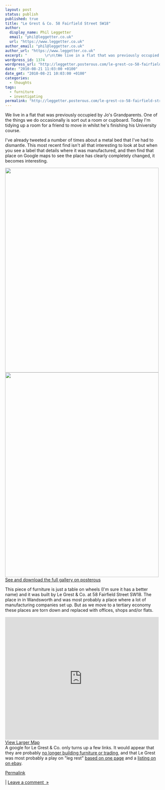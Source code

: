 ```yaml
---
layout: post
status: publish
published: true
title: "Le Grest & Co. 58 Fairfield Street SW18"
author:
  display_name: Phil Leggetter
  email: "phil@leggetter.co.uk"
  url: "https://www.leggetter.co.uk"
author_email: "phil@leggetter.co.uk"
author_url: "https://www.leggetter.co.uk"
excerpt: "        \r\n\tWe live in a flat that was previously occupied by Jo's Grandparents. One of the things we do occasionally is sort out a room or cupboard. Today I'm tidying up a room for a friend to move in whilst he's finishing his University course.\r\nI've a..."
wordpress_id: 1374
wordpress_url: "http://leggetter.posterous.com/le-grest-co-58-fairfield-street-sw18"
date: "2010-08-21 11:03:00 +0100"
date_gmt: "2010-08-21 10:03:00 +0100"
categories:
  - thoughts
tags:
  - furniture
  - investigating
permalink: "http://leggetter.posterous.com/le-grest-co-58-fairfield-street-sw18"
---
```


<p>We live in a flat that was previously occupied by Jo's Grandparents. One of the things we do occasionally is sort out a room or cupboard. Today I'm tidying up a room for a friend to move in whilst he's finishing his University course.</p>
<p>I've already tweeted a number of times about a metal bed that I've had to dismantle. This most recent find isn't all that interesting to look at but when you see a label that details where it was manufactured, and then find that place on Google maps to see the place has clearly completely changed, it becomes interesting.</p>
<p><a href='http://posterous.com/getfile/files.posterous.com/leggetter/cS0O9ry1abKAlfnBVaYXo3yfybJvMonfMuoRfugP0jhinclTnnZoRpLBw1m0/IMAG0415.jpg.scaled.1000.jpg'><img src="http://posterous.com/getfile/files.posterous.com/leggetter/6iqJDbHxH833ITmJgXBXqQdQPLimnTns36FvKFeVhDCOmruitM7pNEgJ9val/IMAG0415.jpg.scaled.500.jpg" width="500" height="667"/></a><br />
<a href='http://posterous.com/getfile/files.posterous.com/leggetter/pYlnWUpizjrAR9IsFjTzoIJk4iuvjzgCzPDs1XaNJAw958MPdNzjhyjb3Gh4/IMAG0416.jpg.scaled.1000.jpg'><img src="http://posterous.com/getfile/files.posterous.com/leggetter/E7XK0vGtojC1waAWEbVdJ03rgVwiHdSWDCXl9NIVIaGBS9Bj8cMFVsjKdCzk/IMAG0416.jpg.scaled.500.jpg" width="500" height="667"/></a><br />
<a href='http://leggetter.posterous.com/le-grest-co-58-fairfield-street-sw18'>See and download the full gallery on posterous</a></p>
<p>This piece of&nbsp;furniture&nbsp;is just a table on wheels (I'm sure it has a better name) and it was built by Le Grest &amp; Co. at 58 Fairfield Street SW18. The place in in Wandsworth and was most probably a place where a lot of manufacturing companies set up. But as we move to a tertiary economy these places are torn down and replaced with offices, shops and/or flats.</p>
<p><iframe scrolling="no" marginheight="0" class="google-map" marginwidth="0" src="http://maps.google.co.uk/maps?q=58+Fairfield+Street+sw18&ie=UTF8&hq=&hnear=58+Fairfield+St,+Wandsworth,+Greater+London+SW18+1,+United+Kingdom&gl=uk&ei=lp9vTOO2LI_x4gbs3_iyDg&ved=0CBYQ8gEwAA&ll=51.458897,-0.190279&spn=0.001091,0.00284&layer=c&cbll=51.458886,-0.190487&panoid=2t6GJbLr9ETSy7biK0Ztlg&cbp=12,91.25,,0,5&output=svembed" frameborder="0" height="400" width="500"></iframe><br />
            <a href="http://maps.google.co.uk/maps?q=58+Fairfield+Street+sw18&ie=UTF8&hq=&hnear=58+Fairfield+St,+Wandsworth,+Greater+London+SW18+1,+United+Kingdom&gl=uk&ei=lp9vTOO2LI_x4gbs3_iyDg&ved=0CBYQ8gEwAA&ll=51.458897,-0.190279&spn=0.001091,0.00284&layer=c&cbll=51.458886,-0.190487&panoid=2t6GJbLr9ETSy7biK0Ztlg&cbp=12,91.25,,0,5&source=embed">View Larger Map</a><br />
A google for Le Grest &amp; Co. only turns up a few links. It would appear that they are probably <a href="http://www.ukdata.com/company-credit-reports/LE-GREST-_and-CO.LIMITED..html">no longer building furniture or trading</a>, and that Le Grest was most probably a play on "leg rest" <a href="http://www.metroretrofurniture.com/New_Website/361Stools6475Vintage.html">based on one page</a> and a <a href="http://cgi.cafr.ebay.ca/RETRO-1960-1970-COMFY-LEG-REST-FOOTSTOOL-/180539065355?cmd=ViewItem&amp;pt=UK_Antiques_AntiqueFurniture_SM&amp;hash=item2a08f7840b#ht_822wt_1137">listing on on ebay</a>.</p>
<p><a href="http://leggetter.posterous.com/le-grest-co-58-fairfield-street-sw18">Permalink</a> </p>
<p>	| <a href="http://leggetter.posterous.com/le-grest-co-58-fairfield-street-sw18#comment">Leave a comment&nbsp;&nbsp;&raquo;</a></p>
